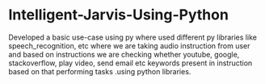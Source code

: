 # Intelligent-Jarvis-Using-Python
Developed a basic use-case using py where used different py libraries like speech_recognition, etc where we are taking audio instruction from user and based on instructions we are checking whether youtube, google, stackoverflow, play video, send email etc keywords present in instruction based on that performing tasks .using python libraries.
